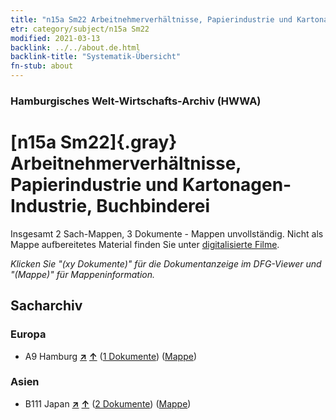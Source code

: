 ```yaml
---
title: "n15a Sm22 Arbeitnehmerverhältnisse, Papierindustrie und Kartonagen-Industrie, Buchbinderei"
etr: category/subject/n15a Sm22
modified: 2021-03-13
backlink: ../../about.de.html
backlink-title: "Systematik-Übersicht"
fn-stub: about
---
```


### Hamburgisches Welt-Wirtschafts-Archiv (HWWA)
# [n15a Sm22]{.gray}&#8201; Arbeitnehmerverhältnisse, Papierindustrie und Kartonagen-Industrie, Buchbinderei&#160; 




Insgesamt 2 Sach-Mappen, 3 Dokumente - Mappen unvollständig.
Nicht als Mappe aufbereitetes Material finden Sie unter [digitalisierte Filme](/film/h1_sh).

_Klicken Sie "(xy Dokumente)" für die Dokumentanzeige im DFG-Viewer und "(Mappe)" für Mappeninformation._

## Sacharchiv




### Europa

- A9 Hamburg [**&nearr;**](../../../geo/i/140905/about.de.html "Hamburg (alle Mappen)") [**&uarr;**](../../../geo/about.de.html#A9 "Ländersystematik") (<a href="https://pm20.zbw.eu/dfgview/sh/140905,145225" title="über: Hamburg : Arbeitnehmerverhältnisse, Papierindustrie und Kartonagen-Industrie, Buchbinderei" target="_blank">1 Dokumente</a>) ([Mappe](http://purl.org/pressemappe20/folder/sh/140905,145225))

### Asien

- B111 Japan [**&nearr;**](../../../geo/i/141272/about.de.html "Japan (alle Mappen)") [**&uarr;**](../../../geo/about.de.html#B111 "Ländersystematik") (<a href="https://pm20.zbw.eu/dfgview/sh/141272,145225" title="über: Japan : Arbeitnehmerverhältnisse, Papierindustrie und Kartonagen-Industrie, Buchbinderei" target="_blank">2 Dokumente</a>) ([Mappe](http://purl.org/pressemappe20/folder/sh/141272,145225))


